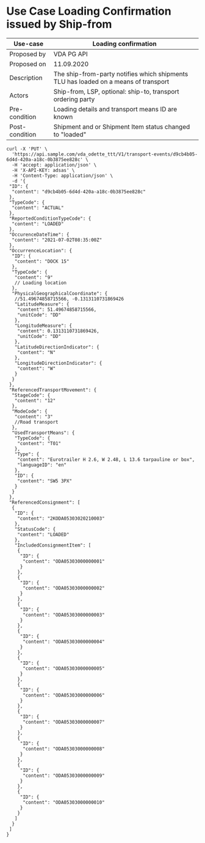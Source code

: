 # Use Case Loading Confirmation issued by Ship-from

Use-case | Loading confirmation
-----------|---------------------    
Proposed by| VDA PG API   
Proposed on| 11.09.2020
Description| The ship-from-party notifies which shipments TLU has loaded on a means of transport   
Actors| Ship-from, LSP, optional: ship-to, transport ordering party  
Pre-condition| Loading details and transport means ID are known   
Post-condition| Shipment and or Shipment Item status changed to "loaded"   

  


```   
curl -X 'PUT' \
  'https://api.sample.com/vda_odette_ttt/V1/transport-events/d9cb4b05-6d4d-420a-a18c-0b3875ee828c' \
  -H 'accept: application/json' \
  -H 'X-API-KEY: adsas' \
  -H 'Content-Type: application/json' \
  -d '{
 "ID": {
  "content": "d9cb4b05-6d4d-420a-a18c-0b3875ee828c"
 },
 "TypeCode": {
  "content": "ACTUAL"
 },
 "ReportedConditionTypeCode": {
  "content": "LOADED"
 },
 "OccurenceDateTime": {
  "content": "2021-07-02T08:35:00Z"
 },
 "OccurrenceLocation": {
  "ID": {
   "content": "DOCK 15"
  },
  "TypeCode": {
   "content": "9"
   // Loading location
  },
  "PhysicalGeographicalCoordinate": {
   //51.49674858715566, -0.1313110731869426
   "LatitudeMeasure": {
    "content": 51.49674858715566,
    "unitCode": "DD"
   },
   "LongitudeMeasure": {
    "content": 0.1313110731869426,
    "unitCode": "DD"
   },
   "LatitudeDirectionIndicator": {
    "content": "N"
   },
   "LongitudeDirectionIndicator": {
    "content": "W"
   }
  }
 },
 "ReferencedTransportMovement": {
  "StageCode": {
   "content": "12"
  },
  "ModeCode": {
   "content": "3"
   //Road transport
  },
  "UsedTransportMeans": {
   "TypeCode": {
    "content": "T01"
   },
   "Type": {
    "content": "Eurotrailer H 2.6, W 2.48, L 13.6 tarpauline or box",
    "languageID": "en"
   },
   "ID": {
    "content": "SW5 3PX"
   }
  }
 },
 "ReferencedConsignment": [
  {
   "ID": {
    "content": "2KODA05303020210003"
   },
   "StatusCode": {
    "content": "LOADED"
   },
   "IncludedConsignmentItem": [
    {
     "ID": {
      "content": "ODA05303000000001"
     }
    },
    {
     "ID": {
      "content": "ODA05303000000002"
     }
    },
    {
     "ID": {
      "content": "ODA05303000000003"
     }
    },
    {
     "ID": {
      "content": "ODA05303000000004"
     }
    },
    {
     "ID": {
      "content": "ODA05303000000005"
     }
    },
    {
     "ID": {
      "content": "ODA05303000000006"
     }
    },
    {
     "ID": {
      "content": "ODA05303000000007"
     }
    },
    {
     "ID": {
      "content": "ODA05303000000008"
     }
    },
    {
     "ID": {
      "content": "ODA05303000000009"
     }
    },
    {
     "ID": {
      "content": "ODA05303000000010"
     }
    }
   ]
  }
 ]
}
```   

